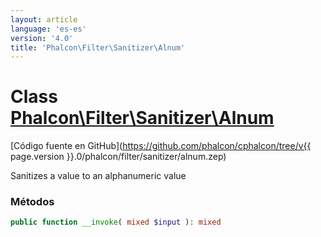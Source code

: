 ```yaml
---
layout: article
language: 'es-es'
version: '4.0'
title: 'Phalcon\Filter\Sanitizer\Alnum'
---
```

# Class [Phalcon\Filter\Sanitizer\Alnum](Phalcon_Filter_Sanitizer_Alnum)

[Código fuente en GitHub](https://github.com/phalcon/cphalcon/tree/v{{ page.version }}.0/phalcon/filter/sanitizer/alnum.zep)

Sanitizes a value to an alphanumeric value

### Métodos

```php
public function __invoke( mixed $input ): mixed
```